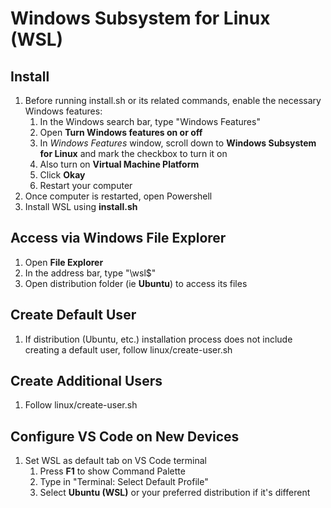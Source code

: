 # Windows Subsystem for Linux (WSL)

## Install

1. Before running install.sh or its related commands, enable the necessary Windows features:
    1. In the Windows search bar, type "Windows Features"
    2. Open **Turn Windows features on or off**
    3. In *Windows Features* window, scroll down to **Windows Subsystem for Linux** and mark the checkbox to turn it on
    4. Also turn on **Virtual Machine Platform**
    4. Click **Okay**
    5. Restart your computer
2. Once computer is restarted, open Powershell
3. Install WSL using **install.sh**

## Access via Windows File Explorer

1. Open **File Explorer**
2. In the address bar, type "\\wsl$"
3. Open distribution folder (ie **Ubuntu**) to access its files

## Create Default User

1. If distribution (Ubuntu, etc.) installation process does not include creating a default user, follow linux/create-user.sh

## Create Additional Users

1. Follow linux/create-user.sh 

## Configure VS Code on New Devices

1. Set WSL as default tab on VS Code terminal
    1. Press **F1** to show Command Palette
    2. Type in "Terminal: Select Default Profile"
    3. Select **Ubuntu (WSL)** or your preferred distribution if it's different
